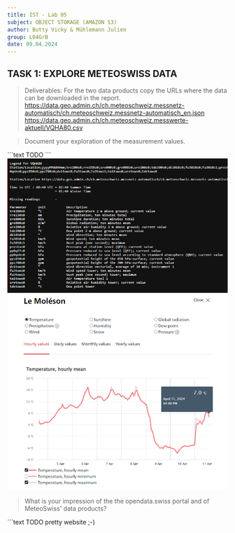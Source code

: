 ```yaml
---
title: IST - Lab 05
subject: OBJECT STORAGE (AMAZON S3)
author: Butty Vicky & Mühlemann Julien
group: L04GrB
date: 09.04.2024
---
```


<div style="page-break-after: always; break-after: page;"></div>


## TASK 1: EXPLORE METEOSWISS DATA



> Deliverables:
> For the two data products copy the URLs where the data can be downloaded in the report.
https://data.geo.admin.ch/ch.meteoschweiz.messnetz-automatisch/ch.meteoschweiz.messnetz-automatisch_en.json
https://data.geo.admin.ch/ch.meteoschweiz.messwerte-aktuell/VQHA80.csv  

> Document your exploration of the measurement values.


´´´text
TODO
´´´
![image](legend.png)
![image](mls_temp.png)

> What is your impression of the the opendata.swiss portal and of MeteoSwiss' data products?


´´´text
TODO
pretty website ;-)

```



